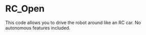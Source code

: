 # RC_Open
This code allows you to drive the robot around like an RC car. No autonomous features included.
